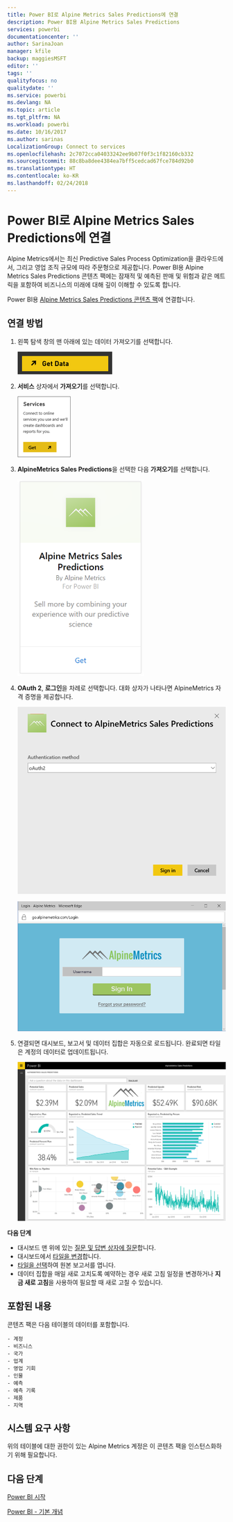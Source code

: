 ```yaml
---
title: Power BI로 Alpine Metrics Sales Predictions에 연결
description: Power BI용 Alpine Metrics Sales Predictions
services: powerbi
documentationcenter: ''
author: SarinaJoan
manager: kfile
backup: maggiesMSFT
editor: ''
tags: ''
qualityfocus: no
qualitydate: ''
ms.service: powerbi
ms.devlang: NA
ms.topic: article
ms.tgt_pltfrm: NA
ms.workload: powerbi
ms.date: 10/16/2017
ms.author: sarinas
LocalizationGroup: Connect to services
ms.openlocfilehash: 2c7072cca04033242ee9b07f0f3c1f82160cb332
ms.sourcegitcommit: 88c8ba8dee4384ea7bff5cedcad67fce784d92b0
ms.translationtype: HT
ms.contentlocale: ko-KR
ms.lasthandoff: 02/24/2018
---
```

# <a name="connect-to-alpine-metrics-sales-predictions-with-power-bi"></a>Power BI로 Alpine Metrics Sales Predictions에 연결
Alpine Metrics에서는 최신 Predictive Sales Process Optimization을 클라우드에서, 그리고 영업 조직 규모에 따라 주문형으로 제공합니다. Power BI용 Alpine Metrics Sales Predictions 콘텐츠 팩에는 잠재적 및 예측된 판매 및 위험과 같은 메트릭을 포함하여 비즈니스의 미래에 대해 깊이 이해할 수 있도록 합니다. 

Power BI용 [Alpine Metrics Sales Predictions 콘텐츠 팩](https://app.powerbi.com/getdata/services/alpine-metrics)에 연결합니다.

## <a name="how-to-connect"></a>연결 방법
1. 왼쪽 탐색 창의 맨 아래에 있는 데이터 가져오기를 선택합니다.  
   
    ![](media/service-connect-to-alpine-metrics/getdata.png)
2. **서비스** 상자에서 **가져오기**를 선택합니다.  
   
    ![](media/service-connect-to-alpine-metrics/services.png)
3. **AlpineMetrics Sales Predictions**을 선택한 다음 **가져오기**를 선택합니다.  
   
    ![](media/service-connect-to-alpine-metrics/alpine.png)
4. **OAuth 2**, **로그인**을 차례로 선택합니다. 대화 상자가 나타나면 AlpineMetrics 자격 증명을 제공합니다.
   
    ![](media/service-connect-to-alpine-metrics/creds.png)
   
    ![](media/service-connect-to-alpine-metrics/creds2.png)
5. 연결되면 대시보드, 보고서 및 데이터 집합은 자동으로 로드됩니다. 완료되면 타일은 계정의 데이터로 업데이트됩니다.
   
    ![](media/service-connect-to-alpine-metrics/dashboard.png)

**다음 단계**

* 대시보드 맨 위에 있는 [질문 및 답변 상자에 질문](power-bi-q-and-a.md)합니다.
* 대시보드에서 [타일을 변경](service-dashboard-edit-tile.md)합니다.
* [타일을 선택](service-dashboard-tiles.md)하여 원본 보고서를 엽니다.
* 데이터 집합을 매일 새로 고치도록 예약하는 경우 새로 고침 일정을 변경하거나 **지금 새로 고침**을 사용하여 필요할 때 새로 고칠 수 있습니다.

## <a name="whats-included"></a>포함된 내용
콘텐츠 팩은 다음 테이블의 데이터를 포함합니다.  

    - 계정    
    - 비즈니스    
    - 국가    
    - 업계    
    - 영업 기회  
    - 인물  
    - 예측    
    - 예측 기록    
    - 제품  
    - 지역    

## <a name="system-requirements"></a>시스템 요구 사항
위의 테이블에 대한 권한이 있는 Alpine Metrics 계정은 이 콘텐츠 팩을 인스턴스화하기 위해 필요합니다.

## <a name="next-steps"></a>다음 단계
[Power BI 시작](service-get-started.md)

[Power BI - 기본 개념](service-basic-concepts.md)


